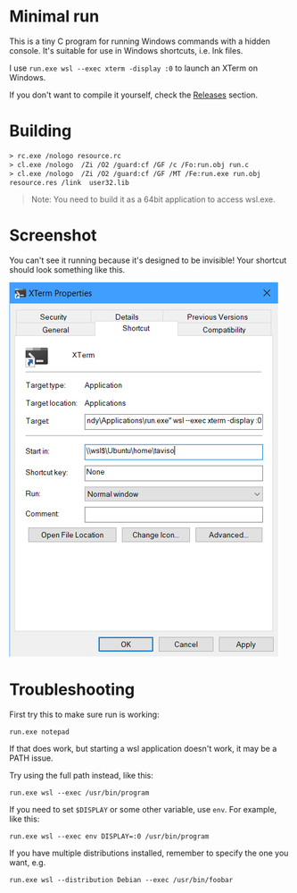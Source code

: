 # Minimal run

This is a tiny C program for running Windows commands with a hidden
console. It's suitable for use in Windows shortcuts, i.e. lnk files.

I use `run.exe wsl --exec xterm -display :0` to launch an XTerm on Windows.

If you don't want to compile it yourself, check the [Releases](https://github.com/taviso/minirun/releases) section.

# Building

```
> rc.exe /nologo resource.rc
> cl.exe /nologo  /Zi /O2 /guard:cf /GF /c /Fo:run.obj run.c
> cl.exe /nologo  /Zi /O2 /guard:cf /GF /MT /Fe:run.exe run.obj resource.res /link  user32.lib
```

> Note: You need to build it as a 64bit application to access wsl.exe.

# Screenshot

You can't see it running because it's designed to be invisible! Your
shortcut should look something like this.

![Screenshot](xterm-example.png)

# Troubleshooting

First try this to make sure run is working:

```
run.exe notepad
```

If that does work, but starting a wsl application doesn't work, it may be a
PATH issue.

Try using the full path instead, like this:

```
run.exe wsl --exec /usr/bin/program
```

If you need to set `$DISPLAY` or some other variable, use `env`. For example,
like this:

```
run.exe wsl --exec env DISPLAY=:0 /usr/bin/program
```

If you have multiple distributions installed, remember to specify the one you
want, e.g.

```
run.exe wsl --distribution Debian --exec /usr/bin/foobar
```


